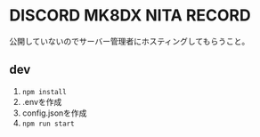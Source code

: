 # DISCORD MK8DX NITA RECORD

公開していないのでサーバー管理者にホスティングしてもらうこと。

## dev

1. `npm install`
2. .envを作成
3. config.jsonを作成
4. `npm run start`
